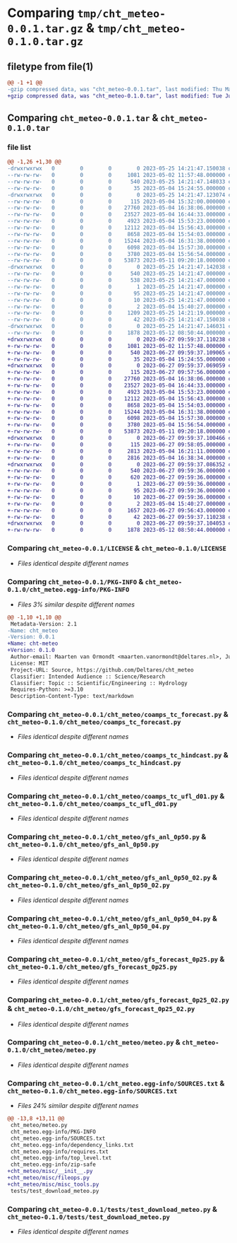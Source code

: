 # Comparing `tmp/cht_meteo-0.0.1.tar.gz` & `tmp/cht_meteo-0.1.0.tar.gz`

## filetype from file(1)

```diff
@@ -1 +1 @@
-gzip compressed data, was "cht_meteo-0.0.1.tar", last modified: Thu May 25 14:21:47 2023, max compression
+gzip compressed data, was "cht_meteo-0.1.0.tar", last modified: Tue Jun 27 09:59:37 2023, max compression
```

## Comparing `cht_meteo-0.0.1.tar` & `cht_meteo-0.1.0.tar`

### file list

```diff
@@ -1,26 +1,30 @@
-drwxrwxrwx   0        0        0        0 2023-05-25 14:21:47.150038 cht_meteo-0.0.1/
--rw-rw-rw-   0        0        0     1081 2023-05-02 11:57:48.000000 cht_meteo-0.0.1/LICENSE
--rw-rw-rw-   0        0        0      540 2023-05-25 14:21:47.148033 cht_meteo-0.0.1/PKG-INFO
--rw-rw-rw-   0        0        0       35 2023-05-04 15:24:55.000000 cht_meteo-0.0.1/README.md
-drwxrwxrwx   0        0        0        0 2023-05-25 14:21:47.123074 cht_meteo-0.0.1/cht_meteo/
--rw-rw-rw-   0        0        0      115 2023-05-04 15:32:00.000000 cht_meteo-0.0.1/cht_meteo/__init__.py
--rw-rw-rw-   0        0        0    27760 2023-05-04 16:38:06.000000 cht_meteo-0.0.1/cht_meteo/coamps_tc_forecast.py
--rw-rw-rw-   0        0        0    23527 2023-05-04 16:44:33.000000 cht_meteo-0.0.1/cht_meteo/coamps_tc_hindcast.py
--rw-rw-rw-   0        0        0     4923 2023-05-04 15:53:23.000000 cht_meteo-0.0.1/cht_meteo/coamps_tc_ufl_d01.py
--rw-rw-rw-   0        0        0    12112 2023-05-04 15:56:43.000000 cht_meteo-0.0.1/cht_meteo/gfs_anl_0p50.py
--rw-rw-rw-   0        0        0     8658 2023-05-04 15:54:03.000000 cht_meteo-0.0.1/cht_meteo/gfs_anl_0p50_02.py
--rw-rw-rw-   0        0        0    15244 2023-05-04 16:31:38.000000 cht_meteo-0.0.1/cht_meteo/gfs_anl_0p50_04.py
--rw-rw-rw-   0        0        0     6098 2023-05-04 15:57:30.000000 cht_meteo-0.0.1/cht_meteo/gfs_forecast_0p25.py
--rw-rw-rw-   0        0        0     3780 2023-05-04 15:56:54.000000 cht_meteo-0.0.1/cht_meteo/gfs_forecast_0p25_02.py
--rw-rw-rw-   0        0        0    53873 2023-05-11 09:20:18.000000 cht_meteo-0.0.1/cht_meteo/meteo.py
-drwxrwxrwx   0        0        0        0 2023-05-25 14:21:47.142038 cht_meteo-0.0.1/cht_meteo.egg-info/
--rw-rw-rw-   0        0        0      540 2023-05-25 14:21:47.000000 cht_meteo-0.0.1/cht_meteo.egg-info/PKG-INFO
--rw-rw-rw-   0        0        0      538 2023-05-25 14:21:47.000000 cht_meteo-0.0.1/cht_meteo.egg-info/SOURCES.txt
--rw-rw-rw-   0        0        0        1 2023-05-25 14:21:47.000000 cht_meteo-0.0.1/cht_meteo.egg-info/dependency_links.txt
--rw-rw-rw-   0        0        0       95 2023-05-25 14:21:47.000000 cht_meteo-0.0.1/cht_meteo.egg-info/requires.txt
--rw-rw-rw-   0        0        0       10 2023-05-25 14:21:47.000000 cht_meteo-0.0.1/cht_meteo.egg-info/top_level.txt
--rw-rw-rw-   0        0        0        2 2023-05-04 15:40:27.000000 cht_meteo-0.0.1/cht_meteo.egg-info/zip-safe
--rw-rw-rw-   0        0        0     1209 2023-05-25 14:21:19.000000 cht_meteo-0.0.1/pyproject.toml
--rw-rw-rw-   0        0        0       42 2023-05-25 14:21:47.150038 cht_meteo-0.0.1/setup.cfg
-drwxrwxrwx   0        0        0        0 2023-05-25 14:21:47.146031 cht_meteo-0.0.1/tests/
--rw-rw-rw-   0        0        0     1878 2023-05-12 08:50:44.000000 cht_meteo-0.0.1/tests/test_download_meteo.py
+drwxrwxrwx   0        0        0        0 2023-06-27 09:59:37.110238 cht_meteo-0.1.0/
+-rw-rw-rw-   0        0        0     1081 2023-05-02 11:57:48.000000 cht_meteo-0.1.0/LICENSE
+-rw-rw-rw-   0        0        0      540 2023-06-27 09:59:37.109065 cht_meteo-0.1.0/PKG-INFO
+-rw-rw-rw-   0        0        0       35 2023-05-04 15:24:55.000000 cht_meteo-0.1.0/README.md
+drwxrwxrwx   0        0        0        0 2023-06-27 09:59:37.069059 cht_meteo-0.1.0/cht_meteo/
+-rw-rw-rw-   0        0        0      115 2023-06-27 09:57:56.000000 cht_meteo-0.1.0/cht_meteo/__init__.py
+-rw-rw-rw-   0        0        0    27760 2023-05-04 16:38:06.000000 cht_meteo-0.1.0/cht_meteo/coamps_tc_forecast.py
+-rw-rw-rw-   0        0        0    23527 2023-05-04 16:44:33.000000 cht_meteo-0.1.0/cht_meteo/coamps_tc_hindcast.py
+-rw-rw-rw-   0        0        0     4923 2023-05-04 15:53:23.000000 cht_meteo-0.1.0/cht_meteo/coamps_tc_ufl_d01.py
+-rw-rw-rw-   0        0        0    12112 2023-05-04 15:56:43.000000 cht_meteo-0.1.0/cht_meteo/gfs_anl_0p50.py
+-rw-rw-rw-   0        0        0     8658 2023-05-04 15:54:03.000000 cht_meteo-0.1.0/cht_meteo/gfs_anl_0p50_02.py
+-rw-rw-rw-   0        0        0    15244 2023-05-04 16:31:38.000000 cht_meteo-0.1.0/cht_meteo/gfs_anl_0p50_04.py
+-rw-rw-rw-   0        0        0     6098 2023-05-04 15:57:30.000000 cht_meteo-0.1.0/cht_meteo/gfs_forecast_0p25.py
+-rw-rw-rw-   0        0        0     3780 2023-05-04 15:56:54.000000 cht_meteo-0.1.0/cht_meteo/gfs_forecast_0p25_02.py
+-rw-rw-rw-   0        0        0    53873 2023-05-11 09:20:18.000000 cht_meteo-0.1.0/cht_meteo/meteo.py
+drwxrwxrwx   0        0        0        0 2023-06-27 09:59:37.100466 cht_meteo-0.1.0/cht_meteo/misc/
+-rw-rw-rw-   0        0        0      115 2023-06-27 09:58:05.000000 cht_meteo-0.1.0/cht_meteo/misc/__init__.py
+-rw-rw-rw-   0        0        0     2813 2023-05-04 16:21:11.000000 cht_meteo-0.1.0/cht_meteo/misc/fileops.py
+-rw-rw-rw-   0        0        0     2816 2023-05-04 16:38:34.000000 cht_meteo-0.1.0/cht_meteo/misc/misc_tools.py
+drwxrwxrwx   0        0        0        0 2023-06-27 09:59:37.086352 cht_meteo-0.1.0/cht_meteo.egg-info/
+-rw-rw-rw-   0        0        0      540 2023-06-27 09:59:36.000000 cht_meteo-0.1.0/cht_meteo.egg-info/PKG-INFO
+-rw-rw-rw-   0        0        0      620 2023-06-27 09:59:36.000000 cht_meteo-0.1.0/cht_meteo.egg-info/SOURCES.txt
+-rw-rw-rw-   0        0        0        1 2023-06-27 09:59:36.000000 cht_meteo-0.1.0/cht_meteo.egg-info/dependency_links.txt
+-rw-rw-rw-   0        0        0       95 2023-06-27 09:59:36.000000 cht_meteo-0.1.0/cht_meteo.egg-info/requires.txt
+-rw-rw-rw-   0        0        0       10 2023-06-27 09:59:36.000000 cht_meteo-0.1.0/cht_meteo.egg-info/top_level.txt
+-rw-rw-rw-   0        0        0        2 2023-05-04 15:40:27.000000 cht_meteo-0.1.0/cht_meteo.egg-info/zip-safe
+-rw-rw-rw-   0        0        0     1657 2023-06-27 09:56:43.000000 cht_meteo-0.1.0/pyproject.toml
+-rw-rw-rw-   0        0        0       42 2023-06-27 09:59:37.110238 cht_meteo-0.1.0/setup.cfg
+drwxrwxrwx   0        0        0        0 2023-06-27 09:59:37.104053 cht_meteo-0.1.0/tests/
+-rw-rw-rw-   0        0        0     1878 2023-05-12 08:50:44.000000 cht_meteo-0.1.0/tests/test_download_meteo.py
```

### Comparing `cht_meteo-0.0.1/LICENSE` & `cht_meteo-0.1.0/LICENSE`

 * *Files identical despite different names*

### Comparing `cht_meteo-0.0.1/PKG-INFO` & `cht_meteo-0.1.0/cht_meteo.egg-info/PKG-INFO`

 * *Files 3% similar despite different names*

```diff
@@ -1,10 +1,10 @@
 Metadata-Version: 2.1
-Name: cht_meteo
-Version: 0.0.1
+Name: cht-meteo
+Version: 0.1.0
 Author-email: Maarten van Ormondt <maarten.vanormondt@deltares.nl>, Julian Hofer <Julian.Hofer@deltares.nl>, Sarwan Peiter <Sarwan.Peiter@deltares.nl>
 License: MIT
 Project-URL: Source, https://github.com/Deltares/cht_meteo
 Classifier: Intended Audience :: Science/Research
 Classifier: Topic :: Scientific/Engineering :: Hydrology
 Requires-Python: >=3.10
 Description-Content-Type: text/markdown
```

### Comparing `cht_meteo-0.0.1/cht_meteo/coamps_tc_forecast.py` & `cht_meteo-0.1.0/cht_meteo/coamps_tc_forecast.py`

 * *Files identical despite different names*

### Comparing `cht_meteo-0.0.1/cht_meteo/coamps_tc_hindcast.py` & `cht_meteo-0.1.0/cht_meteo/coamps_tc_hindcast.py`

 * *Files identical despite different names*

### Comparing `cht_meteo-0.0.1/cht_meteo/coamps_tc_ufl_d01.py` & `cht_meteo-0.1.0/cht_meteo/coamps_tc_ufl_d01.py`

 * *Files identical despite different names*

### Comparing `cht_meteo-0.0.1/cht_meteo/gfs_anl_0p50.py` & `cht_meteo-0.1.0/cht_meteo/gfs_anl_0p50.py`

 * *Files identical despite different names*

### Comparing `cht_meteo-0.0.1/cht_meteo/gfs_anl_0p50_02.py` & `cht_meteo-0.1.0/cht_meteo/gfs_anl_0p50_02.py`

 * *Files identical despite different names*

### Comparing `cht_meteo-0.0.1/cht_meteo/gfs_anl_0p50_04.py` & `cht_meteo-0.1.0/cht_meteo/gfs_anl_0p50_04.py`

 * *Files identical despite different names*

### Comparing `cht_meteo-0.0.1/cht_meteo/gfs_forecast_0p25.py` & `cht_meteo-0.1.0/cht_meteo/gfs_forecast_0p25.py`

 * *Files identical despite different names*

### Comparing `cht_meteo-0.0.1/cht_meteo/gfs_forecast_0p25_02.py` & `cht_meteo-0.1.0/cht_meteo/gfs_forecast_0p25_02.py`

 * *Files identical despite different names*

### Comparing `cht_meteo-0.0.1/cht_meteo/meteo.py` & `cht_meteo-0.1.0/cht_meteo/meteo.py`

 * *Files identical despite different names*

### Comparing `cht_meteo-0.0.1/cht_meteo.egg-info/SOURCES.txt` & `cht_meteo-0.1.0/cht_meteo.egg-info/SOURCES.txt`

 * *Files 24% similar despite different names*

```diff
@@ -13,8 +13,11 @@
 cht_meteo/meteo.py
 cht_meteo.egg-info/PKG-INFO
 cht_meteo.egg-info/SOURCES.txt
 cht_meteo.egg-info/dependency_links.txt
 cht_meteo.egg-info/requires.txt
 cht_meteo.egg-info/top_level.txt
 cht_meteo.egg-info/zip-safe
+cht_meteo/misc/__init__.py
+cht_meteo/misc/fileops.py
+cht_meteo/misc/misc_tools.py
 tests/test_download_meteo.py
```

### Comparing `cht_meteo-0.0.1/tests/test_download_meteo.py` & `cht_meteo-0.1.0/tests/test_download_meteo.py`

 * *Files identical despite different names*

